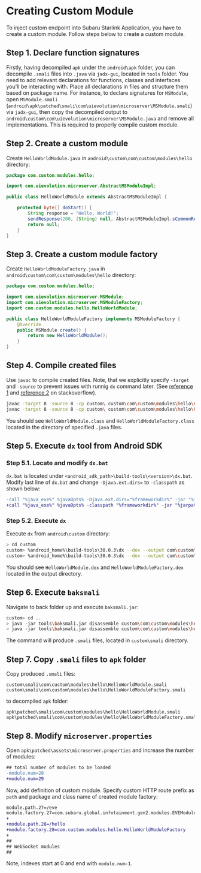 # Creating Custom Module
To inject custom endpoint into Subaru Starlink Application, you have to create a custom module. Follow steps below to create a custom module.

## Step 1. Declare function signatures
Firstly, having decompiled `apk` under the `android\apk` folder, you can decompile `.smali` files into `.java` via `jadx-gui`, located in `tools` folder. You need to add relevant declarations for functions, classes and interfaces you'll be interacting with.
Place all declarations in files and structure them based on package name.
For instance, to declare signatures for `MSModule`, open `MSModule.smali` (`android\apk\patched\smali\com\uievolution\microserver\MSModule.smali`) via `jadx-gui`, then copy the decompiled output to `android\custom\com\uievolution\microserver\MSModule.java` and remove all implementations. This is required to properly compile custom module.

## Step 2. Create a custom module
Create `HelloWorldModule.java` in `android\custom\com\custom\modules\hello` directory:
```java
package com.custom.modules.hello;

import com.uievolution.microserver.AbstractMSModuleImpl;

public class HelloWorldModule extends AbstractMSModuleImpl {

    protected byte[] doStart() {
        String response = "Hello, World!";
        sendResponse(200, (String) null, AbstractMSModuleImpl.sCommonResponseHeaders, response.getBytes());
        return null;
    }
}
```

## Step 3. Create a custom module factory
Create `HelloWorldModuleFactory.java` in `android\custom\com\custom\modules\hello` directory:
```java
package com.custom.modules.hello;

import com.uievolution.microserver.MSModule;
import com.uievolution.microserver.MSModuleFactory;
import com.custom.modules.hello.HelloWorldModule;

public class HelloWorldModuleFactory implements MSModuleFactory {
    @Override 
    public MSModule create() {
        return new HelloWorldModule();
    }
}
```

## Step 4. Compile created files
Use `javac` to compile created files. Note, that we explicitly specify `-target` and `-source` to prevent issues with runnig `dx` command later. (See [reference 1](https://stackoverflow.com/questions/10382929/how-to-fix-java-lang-unsupportedclassversionerror-unsupported-major-minor-versi) and [reference 2](https://stackoverflow.com/questions/35710600/javac-target-release-7-conflicts-with-default-source-release-1-8) on stackoverflow).
```sh
javac -target 8 -source 8 -cp custom\ custom\com\custom\modules\hello\HelloWorldModule.java
javac -target 8 -source 8 -cp custom\ custom\com\custom\modules\hello\HelloWorldModuleFactory.java
```
You should see `HelloWorldModule.class` and `HelloWorldModuleFactory.class` located in the directory of specified `.java` files.

## Step 5. Execute `dx` tool from Android SDK
### Step 5.1. Locate and modify `dx.bat`
`dx.bat` is located under `<android_sdk_path>\build-tools\<version>\dx.bat`. Modify last line of `dx.bat` and change `-Djava.ext.dirs=` to `-classpath` as shown below:
```diff
-call "%java_exe%" %javaOpts% -Djava.ext.dirs="%frameworkdir%" -jar "%jarpath%" %params%
+call "%java_exe%" %javaOpts% -classpath "%frameworkdir%" -jar "%jarpath%" %params%
```
### Step 5.2. Execute `dx`
Execute `dx` from `android\custom` directory:
```sh
> cd custom
custom> %android_home%\build-tools\30.0.3\dx --dex --output com\custom\modules\hello\HelloWorldModule.dex com\custom\modules\hello\HelloWorldModule.class
custom> %android_home%\build-tools\30.0.3\dx --dex --output com\custom\modules\hello\HelloWorldModuleFactory.dex com\custom\modules\hello\HelloWorldModuleFactory.class
```
You should see `HelloWorldModule.dex` and `HelloWorldModuleFactory.dex` located in the output directory.

## Step 6. Execute `baksmali`
Navigate to back folder up and execute `baksmali.jar`:
```sh
custom> cd ..
> java -jar tools\baksmali.jar disassemble custom\com\custom\modules\hello\HelloWorldModule.dex -o custom\smali
> java -jar tools\baksmali.jar disassemble custom\com\custom\modules\hello\HelloWorldModuleFactory.dex -o custom\smali
```
The command will produce `.smali` files, located in `custom\smali` directory.

## Step 7. Copy `.smali` files to `apk` folder
Copy produced `.smali` files:
```
custom\smali\com\custom\modules\hello\HelloWorldModule.smali
custom\smali\com\custom\modules\hello\HelloWorldModuleFactory.smali
```
to decompiled `apk` folder:
```
apk\patched\smali\com\custom\modules\hello\HelloWorldModule.smali
apk\patched\smali\com\custom\modules\hello\HelloWorldModuleFactory.smali
```

## Step 8. Modify `microserver.properties`
Open `apk\patched\assets\microserver.properties` and increase the number of modules:
```diff
## total number of modules to be loaded
-module.num=28
+module.num=29
```
Now, add definition of custom module. Specify custom HTTP route prefix as `path` and package and class name of created module factory:
```diff
module.path.27=/eve
module.factory.27=com.subaru.global.infotainment.gen2.modules.EVEModuleFactory
+
+module.path.28=/hello
+module.factory.28=com.custom.modules.hello.HelloWorldModuleFactory
+
##
## WebSocket modules
##
```
Note, indexes start at 0 and end with `module.num-1`.
